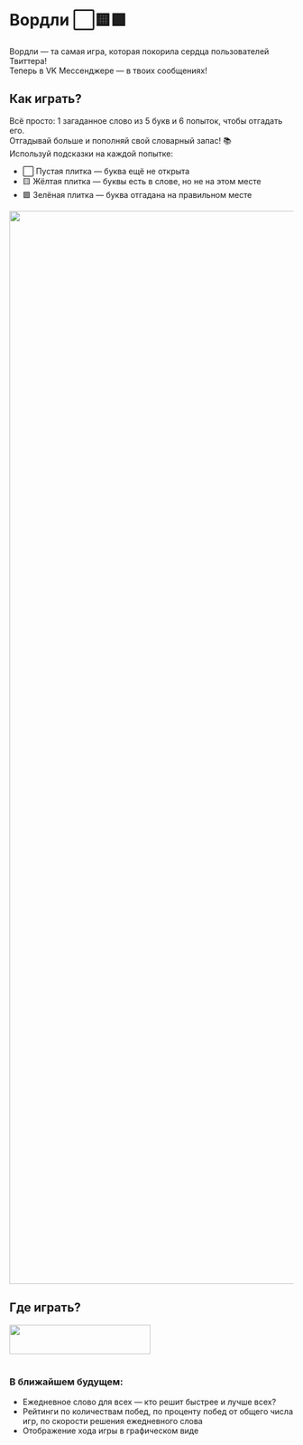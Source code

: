 # Вордли ⬜🟨🟩
Вордли — та самая игра, которая покорила сердца пользователей Твиттера! <br>
Теперь в VK Мессенджере — в твоих сообщениях!

## Как играть?
Всё просто: 1 загаданное слово из 5 букв и 6 попыток, чтобы отгадать его. <br>
Отгадывай больше и пополняй свой словарный запас! 📚 <br>
Используй подсказки на каждой попытке:
- ⬜ Пустая плитка — буква ещё не открыта
- 🟨 Жёлтая плитка — буквы есть в слове, но не на этом месте
- 🟩 Зелёная плитка — буква отгадана на правильном месте

<img width="1900" src="https://user-images.githubusercontent.com/22418658/177481133-5b7e45de-c07e-4b8c-bf0e-e12a81857774.png">


## Где играть?
[<img src='https://user-images.githubusercontent.com/22418658/177369949-430ad75f-b467-49e4-bd40-f8e8e1a3b839.png' width=250 height=52>](https://vk.me/wordle_game)<br>⠀
### В ближайшем будущем:
- Ежедневное слово для всех — кто решит быстрее и лучше всех?
- Рейтинги по количествам побед, по проценту побед от общего числа игр, по скорости решения ежедневного слова
- Отображение хода игры в графическом виде
